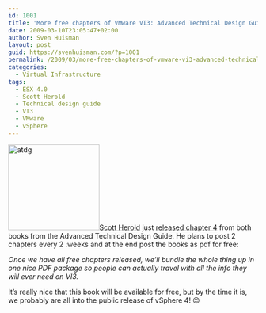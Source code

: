 ```yaml
---
id: 1001
title: 'More free chapters of VMware VI3: Advanced Technical Design Guide'
date: 2009-03-10T23:05:47+02:00
author: Sven Huisman
layout: post
guid: https://svenhuisman.com/?p=1001
permalink: /2009/03/more-free-chapters-of-vmware-vi3-advanced-technical-design-guide/
categories:
  - Virtual Infrastructure
tags:
  - ESX 4.0
  - Scott Herold
  - Technical design guide
  - VI3
  - VMware
  - vSphere
---
```

<a title="vmguru.com" href="http://www.vmguru.com" target="_blank"><img class="size-full wp-image-1002 alignleft" title="atdg" src="https://svenhuisman.com/wp-content/uploads/2009/03/atdg.png" alt="atdg" width="184" height="173" />Scott Herold</a> just <a title="ATDG" href="http://www.vmguru.com/index.php/articles-mainmenu-62/general-mainmenu-63/90-chapter-4s-released" target="_blank">released chapter 4</a> from both books from the Advanced Technical Design Guide. He plans to post 2 chapters every 2 :weeks and at the end post the books as pdf for free:

_Once we have all free chapters released, we&#8217;ll bundle the whole thing up in one nice PDF package so people can actually travel with all the info they will ever need on VI3._

It&#8217;s really nice that this book will be available for free, but by the time it is, we probably are all into the public release of vSphere 4! 😉
